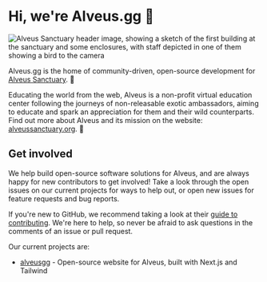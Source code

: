 # Hi, we're Alveus.gg 👋

![Alveus Sanctuary header image, showing a sketch of the first building at the sanctuary and some
enclosures, with staff depicted in one of them showing a bird to the camera](header.png)

Alveus.gg is the home of community-driven, open-source development for
[Alveus Sanctuary](https://www.alveussanctuary.org). 💚

Educating the world from the web, Alveus is a non-profit virtual education center following the
journeys of non-releasable exotic ambassadors, aiming to educate and spark an appreciation for them
and their wild counterparts. Find out more about Alveus and its mission on the website:
[alveussanctuary.org](https://www.alveussanctuary.org). 🔗

## Get involved

We help build open-source software solutions for Alveus, and are always happy for new contributors
to get involved! Take a look through the open issues on our current projects for ways to help out,
or open new issues for feature requests and bug reports.

If you're new to GitHub, we recommend taking a look at their
[guide to contributing](https://opensource.guide/how-to-contribute/). We're here to help, so never
be afraid to ask questions in the comments of an issue or pull request.

Our current projects are:

- [alveusgg](https://github.com/alveusgg/alveusgg) - Open-source website for Alveus, built with
  Next.js and Tailwind
